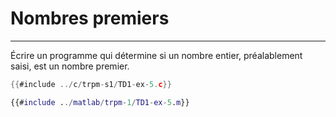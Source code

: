 # Nombres premiers
------------------

Écrire un programme qui détermine si un nombre entier, préalablement saisi, est un nombre premier.

<div class="tabbed-blocks">


```c
{{#include ../c/trpm-s1/TD1-ex-5.c}}
```

```matlab
{{#include ../matlab/trpm-1/TD1-ex-5.m}}
```
</div>

